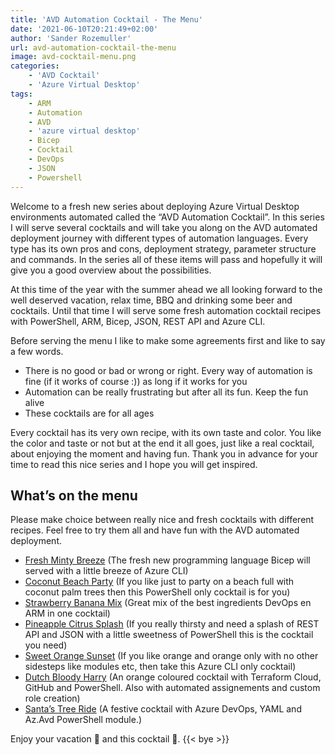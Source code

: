 ```yaml
---
title: 'AVD Automation Cocktail - The Menu'
date: '2021-06-10T20:21:49+02:00'
author: 'Sander Rozemuller'
url: avd-automation-cocktail-the-menu
image: avd-cocktail-menu.png
categories:
    - 'AVD Cocktail'
    - 'Azure Virtual Desktop'
tags:
    - ARM
    - Automation
    - AVD
    - 'azure virtual desktop'
    - Bicep
    - Cocktail
    - DevOps
    - JSON
    - Powershell
---
```


Welcome to a fresh new series about deploying Azure Virtual Desktop environments automated called the “AVD Automation Cocktail”. In this series I will serve several cocktails and will take you along on the AVD automated deployment journey with different types of automation languages. Every type has its own pros and cons, deployment strategy, parameter structure and commands. In the series all of these items will pass and hopefully it will give you a good overview about the possibilities.

At this time of the year with the summer ahead we all looking forward to the well deserved vacation, relax time, BBQ and drinking some beer and cocktails. Until that time I will serve some fresh automation cocktail recipes with PowerShell, ARM, Bicep, JSON, REST API and Azure CLI.

Before serving the menu I like to make some agreements first and like to say a few words.

- There is no good or bad or wrong or right. Every way of automation is fine (if it works of course :)) as long if it works for you
- Automation can be really frustrating but after all its fun. Keep the fun alive
- These cocktails are for all ages

Every cocktail has its very own recipe, with its own taste and color. You like the color and taste or not but at the end it all goes, just like a real cocktail, about enjoying the moment and having fun. Thank you in advance for your time to read this nice series and I hope you will get inspired.

## What’s on the menu

Please make choice between really nice and fresh cocktails with different recipes. Feel free to try them all and have fun with the AVD automated deployment.

- [Fresh Minty Breeze](https://www.rozemuller.com/avd-automation-cocktail-avd-with-bicep-and-azure-cli/) (The fresh new programming language Bicep will served with a little breeze of Azure CLI)
- [Coconut Beach Party](https://www.rozemuller.com/avd-automation-cocktail-avd-automated-with-powershell/) (If you like just to party on a beach full with coconut palm trees then this PowerShell only cocktail is for you)
- [Strawberry Banana Mix](https://www.rozemuller.com/avd-automation-cocktail-avd-automated-with-devops-and-arm/) (Great mix of the best ingredients DevOps en ARM in one cocktail)
- [Pineapple Citrus Splash](https://www.rozemuller.com/avd-automation-cocktail-avd-automated-with-rest-api/) (If you really thirsty and need a splash of REST API and JSON with a little sweetness of PowerShell this is the cocktail you need)
- [Sweet Orange Sunset](https://www.rozemuller.com/avd-automation-cocktail-avd-automated-with-azure-cli/) (If you like orange and orange only with no other sidesteps like modules etc, then take this Azure CLI only cocktail)
- [Dutch Bloody Harry](https://www.rozemuller.com/avd-automation-cocktail-avd-automated-with-terraform-cloud/) (An orange coloured cocktail with Terraform Cloud, GitHub and PowerShell. Also with automated assignements and custom role creation)
- [Santa’s Tree Ride](https://www.rozemuller.com/avd-automation-cocktail-deploy-avd-azuread-with-devops-and-az-avd/) (A festive cocktail with Azure DevOps, YAML and Az.Avd PowerShell module.)

Enjoy your vacation 🌴 and this cocktail 🧉.
{{< bye >}}